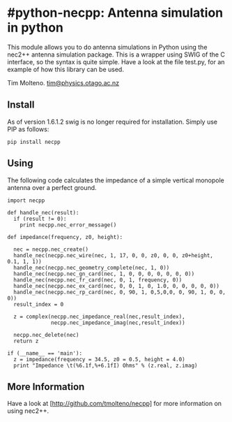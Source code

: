 # #python-necpp: Antenna simulation in python

This module allows you to do antenna simulations in Python using the nec2++ antenna
simulation package. This is a wrapper using SWIG of the C interface, so the syntax
is quite simple. Have a look at the file test.py, for an example of how this 
library can be used.

Tim Molteno. tim@physics.otago.ac.nz

## Install

As of version 1.6.1.2 swig is no longer required for installation. Simply use PIP as 
follows:

    pip install necpp

## Using

The following code calculates the impedance of a simple vertical monopole antenna
over a perfect ground. 

    import necpp

    def handle_nec(result):
      if (result != 0):
        print necpp.nec_error_message()

    def impedance(frequency, z0, height):
      
      nec = necpp.nec_create()
      handle_nec(necpp.nec_wire(nec, 1, 17, 0, 0, z0, 0, 0, z0+height, 0.1, 1, 1))
      handle_nec(necpp.nec_geometry_complete(nec, 1, 0))
      handle_nec(necpp.nec_gn_card(nec, 1, 0, 0, 0, 0, 0, 0, 0))
      handle_nec(necpp.nec_fr_card(nec, 0, 1, frequency, 0))
      handle_nec(necpp.nec_ex_card(nec, 0, 0, 1, 0, 1.0, 0, 0, 0, 0, 0)) 
      handle_nec(necpp.nec_rp_card(nec, 0, 90, 1, 0,5,0,0, 0, 90, 1, 0, 0, 0))
      result_index = 0
      
      z = complex(necpp.nec_impedance_real(nec,result_index), 
                  necpp.nec_impedance_imag(nec,result_index))
      
      necpp.nec_delete(nec)
      return z

    if (__name__ == 'main'):
      z = impedance(frequency = 34.5, z0 = 0.5, height = 4.0)
      print "Impedance \t(%6.1f,%+6.1fI) Ohms" % (z.real, z.imag)

## More Information
      
Have a look at [http://github.com/tmolteno/necpp] for more information on using nec2++.
